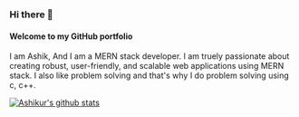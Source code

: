 ### Hi there 👋
#### Welcome to my GitHub portfolio

I am Ashik, And I am a MERN stack developer. I am truely passionate about creating robust, user-friendly, and scalable web applications using MERN stack. I also like problem solving and that's why I do problem solving using c, c++.

[![Ashikur's github stats](https://github-readme-stats.vercel.app/api?username=ashiikkhan)](https://github.com/ashiikkhan/github-readme-stats)

